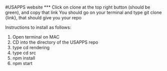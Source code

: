 #USAPPS website
*** Click on clone at the top right button (should be green), and copy that link
You should go on your terminal and type git clone {link}, that should give you your repo

Instructions to install as follows:
1) Open terminal on MAC
2) CD into the directory of the USAPPS repo
3) type cd rendering
4) type cd src
4) npm install
5) npm start
